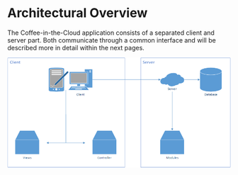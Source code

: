 # Architectural Overview

The Coffee-in-the-Cloud application consists of a separated client and server part.
Both communicate through a common interface and will be described more in detail within
the next pages.

![architectural overview](../images/architecture.png "architectural overview")